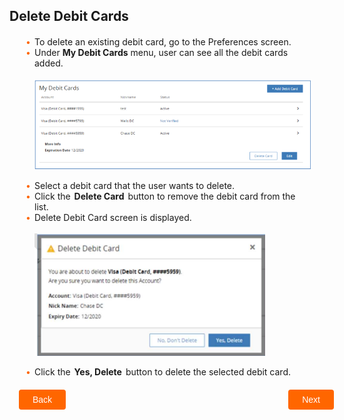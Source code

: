 ## Delete Debit Cards

<div class="card-body">
    <ul>
    <li>To delete an existing debit card, go to the Preferences screen.</li>
    <li>Under <strong>My Debit Cards</strong> menu, user can see all the debit cards added.</li>
    <br/>
    <img src="https://raw.githubusercontent.com/Fiserv/transfer-now/develop/assets/images/my-debit-card.png">
    <p></p>
    <li>Select a debit card that the user wants to delete.</li>
    <li>Click the <b class="confirm-button">Delete Card</b> button to remove the debit card from the list.</li>
    <li>Delete Debit Card screen is displayed.</li>
    <br/>
    <img src="https://raw.githubusercontent.com/Fiserv/transfer-now/develop/assets/images/Delete_Debit_Card.png">
    <p></p>
    <li>Click the <b class="confirm-button">Yes, Delete</b> button to delete the selected debit card.</li>
    </ul>
</div>
<div class="debit-card-button-container">
<div class="debit-card-left-button">
<a href="?path=docs/transfer-debit-card/debit-card-verification.md">Back</a>
</div>
<div class="debit-card-right-button"><a href="?path=docs/transfer-debit-card/edit-debit-card.md">Next</a></div>
</div>
</div>

<style>
    .confirm-button {
        padding: 2px;
        font-weight: bold;
    }
    .debit-card-button-container {
        position: relative;
        width: 100%;
        height: 30px;
        font-family: sans-serif;
        margin: 0px 15px;
    }
    .debit-card-left-button a,
    .debit-card-right-button a{
        position: absolute;
        display: inline;
        border: 0px;
        background: rgb(255, 102, 0);
        color: rgb(255, 255, 255);
        padding: 8px 22px;
        cursor: pointer;
        border-radius: 4px;                                
        text-align: center;
        text-decoration: none;
        transition: all 0.3s ease;
    }
    .debit-card-left-button a{ 
        left: 0;
    }
    .debit-card-right-button a{
        right: 0;
    }
    .debit-card-left-button a:hover,
    .debit-card-right-button a:hover {
        color: #f60;
        background-color: white;
        border: 2px solid #f60;
    }
     .card-body {
        margin: 20px;
    }
    .card-body ul {
        list-style: none;
        padding-left: 20px;
    }
    .card-body ul li::before {
        content: "\2022";
        font-size: 1em;
        color: #f60;
        display: inline-block;
        width: 1em;
        margin-left: -1em;
    }
</style>